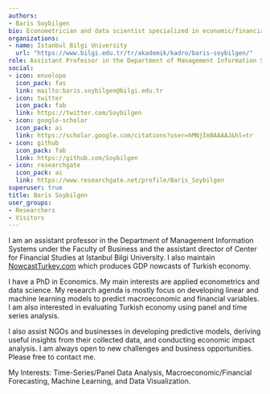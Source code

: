 ```yaml
---
authors:
- Baris Soybilgen
bio: Econometrician and data scientist specialized in economic/financial/business forecasting and data analysis.
organizations:
- name: Istanbul Bilgi University
  url: "https://www.bilgi.edu.tr/tr/akademik/kadro/baris-soybilgen/"
role: Assistant Professor in the Department of Management Information Systems
social:
- icon: envelope
  icon_pack: fas
  link: mailto:baris.soybilgen@bilgi.edu.tr
- icon: twitter
  icon_pack: fab
  link: https://twitter.com/Soybilgen
- icon: google-scholar
  icon_pack: ai
  link: https://scholar.google.com/citations?user=hMNjIm8AAAAJ&hl=tr
- icon: github
  icon_pack: fab
  link: https://github.com/Soybilgen
- icon: researchgate
  icon_pack: ai
  link: https://www.researchgate.net/profile/Baris_Soybilgen
superuser: true
title: Baris Soybilgen
user_groups:
- Researchers
- Visitors
---
```


I am an assistant professor in the Department of Management Information Systems under the Faculty of Business and the assistant director of Center for Financial Studies at Istanbul Bilgi University. I also maintain [NowcastTurkey.com](NowcastTurkey.com) which produces GDP nowcasts of Turkish economy.

I have a PhD in Economics. My main interests are applied econometrics and data science. My research agenda is mostly focus on developing linear and machine learning models to predict macroeconomic and financial variables. I am also interested in evaluating Turkish economy using panel and time series analysis.

I also assist NGOs and businesses in developing predictive models, deriving useful insights from their collected data, and conducting economic impact analysis. I am always open to new challenges and business opportunities. Please free to contact me.

My Interests: Time-Series/Panel Data Analysis, Macroeconomic/Financial Forecasting, Machine Learning, and Data Visualization.